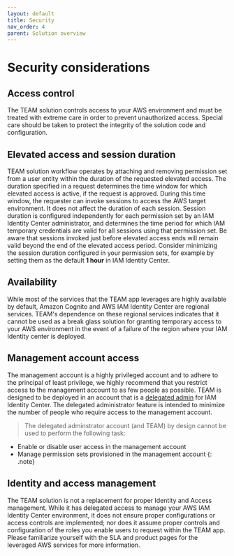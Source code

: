 ```yaml
---
layout: default
title: Security
nav_order: 4
parent: Solution overview
---
```


# Security considerations

## Access control
The TEAM solution controls access to your AWS environment and must be treated with extreme care in order to prevent unauthorized access. Special care should be taken to protect the integrity of the solution code and configuration.

## Elevated access and session duration
TEAM solution workflow operates by attaching and removing permission set from a user entity within the duration of the requested elevated access. The duration specified in a request determines the time window for which elevated access is active, if the request is approved. During this time window, the requester can invoke sessions to access the AWS target environment. It does not affect the duration of each session. Session duration is configured independently for each permission set by an IAM Identity Center administrator, and determines the time period for which IAM temporary credentials are valid for all sessions using that permission set. Be aware that sessions invoked just before elevated access ends will remain valid beyond the end of the elevated access period. Consider minimizing the session duration configured in your permission sets, for example by setting them as the default **1 hour** in IAM Identity Center.

## Availability
While most of the services that the TEAM app leverages are highly available by default, Amazon Cognito and AWS IAM Identity Center are regional services. TEAM's dependence on these regional services indicates that it cannot be used as a break glass solution for granting temporary access to your AWS environment in the event of a failure of the region where your IAM Identity center is deployed.

## Management account access
The management account is a highly privileged account and to adhere to the principal of least privilege, we highly recommend that you restrict access to the management account to as few people as possible.
TEAM is designed to be deployed in an account that is a [delegated admin](https://docs.aws.amazon.com/singlesignon/latest/userguide/delegated-admin.html) for IAM Identity Center. The delegated administrator feature is intended to minimize the number of people who require access to the management account. 

> The delegated adminstrator account (and TEAM) by design cannot be used to perform the following task:
  - Enable or disable user access in the management account 
  - Manage permission sets provisioned in the management account
{: .note}

## Identity and access management
The TEAM solution is not a replacement for proper Identity and Access management. While it has delegated access to manage your AWS IAM Identity Center environment, it does not ensure proper configurations or access controls are implemented; nor does it assume proper controls and configuration of the roles you enable users to request within the TEAM app. Please familiarize yourself with the SLA and product pages for the leveraged AWS services for more information.
